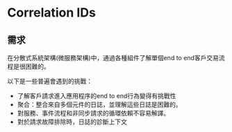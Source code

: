 # Correlation IDs

## 需求
在分散式系統架構(微服務架構)中，通過各種組件了解單個end to end客戶交易流程是很困難的。

以下是一些普遍會遇到的挑戰：
* 了解客戶請求進入應用程序的end to end行為變得有挑戰性
* 聚合：整合來自多個元件的日誌，並理解這些日誌是困難的。
* 對服務、事件流程和非同步請求的循環依賴不容易解譯。
* 對於請求故障排除時，日誌的診斷上下文
<!--stackedit_data:
eyJoaXN0b3J5IjpbLTE3NjQyNDg0OTUsLTQ1NTU1NzIsLTE4MD
I4NjA2MzEsMTM3MzkyOTYyNV19
-->